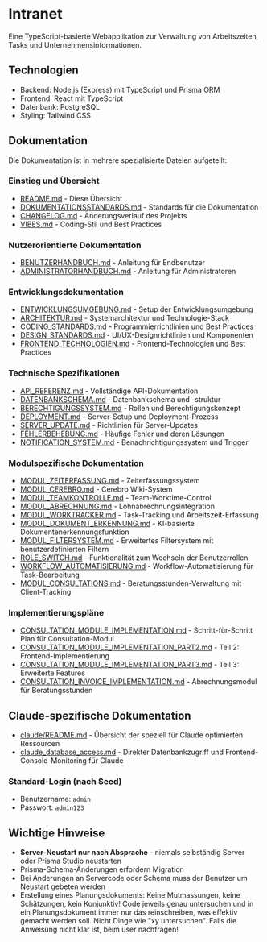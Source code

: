 # Intranet

Eine TypeScript-basierte Webapplikation zur Verwaltung von Arbeitszeiten, Tasks und Unternehmensinformationen.

## Technologien
- Backend: Node.js (Express) mit TypeScript und Prisma ORM
- Frontend: React mit TypeScript
- Datenbank: PostgreSQL
- Styling: Tailwind CSS

## Dokumentation

Die Dokumentation ist in mehrere spezialisierte Dateien aufgeteilt:

### Einstieg und Übersicht
- [README.md](README.md) - Diese Übersicht
- [DOKUMENTATIONSSTANDARDS.md](docs/core/DOKUMENTATIONSSTANDARDS.md) - Standards für die Dokumentation
- [CHANGELOG.md](docs/core/CHANGELOG.md) - Änderungsverlauf des Projekts
- [VIBES.md](docs/core/VIBES.md) - Coding-Stil und Best Practices

### Nutzerorientierte Dokumentation
- [BENUTZERHANDBUCH.md](docs/user/BENUTZERHANDBUCH.md) - Anleitung für Endbenutzer
- [ADMINISTRATORHANDBUCH.md](docs/user/ADMINISTRATORHANDBUCH.md) - Anleitung für Administratoren

### Entwicklungsdokumentation
- [ENTWICKLUNGSUMGEBUNG.md](docs/core/ENTWICKLUNGSUMGEBUNG.md) - Setup der Entwicklungsumgebung
- [ARCHITEKTUR.md](docs/technical/ARCHITEKTUR.md) - Systemarchitektur und Technologie-Stack
- [CODING_STANDARDS.md](docs/core/CODING_STANDARDS.md) - Programmierrichtlinien und Best Practices
- [DESIGN_STANDARDS.md](docs/core/DESIGN_STANDARDS.md) - UI/UX-Designrichtlinien und Komponenten
- [FRONTEND_TECHNOLOGIEN.md](docs/technical/FRONTEND_TECHNOLOGIEN.md) - Frontend-Technologien und Best Practices

### Technische Spezifikationen
- [API_REFERENZ.md](docs/technical/API_REFERENZ.md) - Vollständige API-Dokumentation
- [DATENBANKSCHEMA.md](docs/technical/DATENBANKSCHEMA.md) - Datenbankschema und -struktur
- [BERECHTIGUNGSSYSTEM.md](docs/technical/BERECHTIGUNGSSYSTEM.md) - Rollen und Berechtigungskonzept
- [DEPLOYMENT.md](docs/technical/DEPLOYMENT.md) - Server-Setup und Deployment-Prozess
- [SERVER_UPDATE.md](docs/technical/SERVER_UPDATE.md) - Richtlinien für Server-Updates
- [FEHLERBEHEBUNG.md](docs/technical/FEHLERBEHEBUNG.md) - Häufige Fehler und deren Lösungen
- [NOTIFICATION_SYSTEM.md](docs/modules/NOTIFICATION_SYSTEM.md) - Benachrichtigungssystem und Trigger

### Modulspezifische Dokumentation
- [MODUL_ZEITERFASSUNG.md](docs/modules/MODUL_ZEITERFASSUNG.md) - Zeiterfassungssystem
- [MODUL_CEREBRO.md](docs/modules/MODUL_CEREBRO.md) - Cerebro Wiki-System
- [MODUL_TEAMKONTROLLE.md](docs/modules/MODUL_TEAMKONTROLLE.md) - Team-Worktime-Control
- [MODUL_ABRECHNUNG.md](docs/modules/MODUL_ABRECHNUNG.md) - Lohnabrechnungsintegration
- [MODUL_WORKTRACKER.md](docs/modules/MODUL_WORKTRACKER.md) - Task-Tracking und Arbeitszeit-Erfassung
- [MODUL_DOKUMENT_ERKENNUNG.md](docs/modules/MODUL_DOKUMENT_ERKENNUNG.md) - KI-basierte Dokumentenerkennungsfunktion
- [MODUL_FILTERSYSTEM.md](docs/modules/MODUL_FILTERSYSTEM.md) - Erweitertes Filtersystem mit benutzerdefinierten Filtern
- [ROLE_SWITCH.md](docs/modules/ROLE_SWITCH.md) - Funktionalität zum Wechseln der Benutzerrollen
- [WORKFLOW_AUTOMATISIERUNG.md](docs/modules/WORKFLOW_AUTOMATISIERUNG.md) - Workflow-Automatisierung für Task-Bearbeitung
- [MODUL_CONSULTATIONS.md](docs/modules/MODUL_CONSULTATIONS.md) - Beratungsstunden-Verwaltung mit Client-Tracking

### Implementierungspläne
- [CONSULTATION_MODULE_IMPLEMENTATION.md](docs/implementation_plans/CONSULTATION_MODULE_IMPLEMENTATION.md) - Schritt-für-Schritt Plan für Consultation-Modul
- [CONSULTATION_MODULE_IMPLEMENTATION_PART2.md](docs/implementation_plans/CONSULTATION_MODULE_IMPLEMENTATION_PART2.md) - Teil 2: Frontend-Implementierung
- [CONSULTATION_MODULE_IMPLEMENTATION_PART3.md](docs/implementation_plans/CONSULTATION_MODULE_IMPLEMENTATION_PART3.md) - Teil 3: Erweiterte Features
- [CONSULTATION_INVOICE_IMPLEMENTATION.md](docs/implementation_plans/CONSULTATION_INVOICE_IMPLEMENTATION.md) - Abrechnungsmodul für Beratungsstunden

## Claude-spezifische Dokumentation
- [claude/README.md](docs/claude/README.md) - Übersicht der speziell für Claude optimierten Ressourcen
- [claude_database_access.md](docs/claude/claude_database_access.md) - Direkter Datenbankzugriff und Frontend-Console-Monitoring für Claude


### Standard-Login (nach Seed)
- Benutzername: `admin`
- Passwort: `admin123`

## Wichtige Hinweise
- **Server-Neustart nur nach Absprache** - niemals selbständig Server oder Prisma Studio neustarten
- Prisma-Schema-Änderungen erfordern Migration
- Bei Änderungen an Servercode oder Schema muss der Benutzer um Neustart gebeten werden
- Erstellung eines Planungsdokuments: Keine Mutmassungen, keine Schätzungen, kein Konjunktiv!
Code jeweils genau untersuchen und in ein Planungsdokument immer nur das reinschreiben, was effektiv gemacht werden soll. Nicht Dinge wie "xy untersuchen". Falls die Anweisung nicht klar ist, beim user nachfragen!